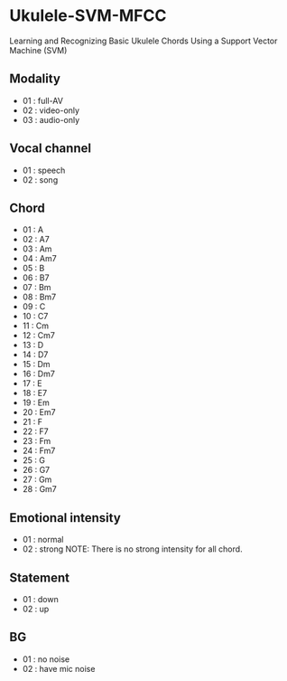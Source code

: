 # Ukulele-SVM-MFCC
Learning and Recognizing Basic Ukulele Chords Using a  Support Vector Machine (SVM)
## Modality 
- 01 : full-AV
- 02 : video-only
- 03 : audio-only
## Vocal channel 
- 01 : speech
- 02 : song
## Chord
 - 01 : A
 - 02 : A7
 - 03 : Am
 - 04 : Am7
 - 05 : B
 - 06 : B7
 - 07 : Bm
 - 08 : Bm7
 - 09 : C
 - 10 : C7
 - 11 : Cm
 - 12 : Cm7
 - 13 : D
 - 14 : D7
 - 15 : Dm
 - 16 : Dm7
 - 17 : E
 - 18 : E7
 - 19 : Em
 - 20 : Em7
 - 21 : F
 - 22 : F7
 - 23 : Fm
 - 24 : Fm7
 - 25 : G
 - 26 : G7
 - 27 : Gm
 - 28 : Gm7  
## Emotional intensity 
- 01 : normal
- 02 : strong
NOTE: There is no strong intensity for all chord.
## Statement 
- 01 : down
- 02 : up
## BG
- 01 : no noise
- 02 : have mic noise
